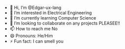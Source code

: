 - 👋 Hi, I’m @Edgar-ux-lang
- 👀 I’m interested in Electrical Engineering 
- 🌱 I’m currently learning Computer Science 
- 💞️ I’m looking to collaborate on any projects PLEASEE!!
- 📫 How to reach me No
- 😄 Pronouns: He/Him
- ⚡ Fun fact: I can smell you 

<!---
Edgar-ux-lang/Edgar-ux-lang is a ✨ special ✨ repository because its `README.md` (this file) appears on your GitHub profile.
You can click the Preview link to take a look at your changes.
--->
